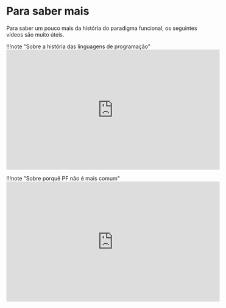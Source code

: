 # Para saber mais
Para saber um pouco mais da história do paradigma funcional, os seguintes vídeos são muito úteis.

!!!note "Sobre a história das linguagens de programação"
    <iframe width="560" height="315" src="https://www.youtube.com/embed/wyABTfR9UTU" title="YouTube video player" frameborder="0" allow="accelerometer; autoplay; clipboard-write; encrypted-media; gyroscope; picture-in-picture" allowfullscreen></iframe>

!!!note "Sobre porquê PF não é mais comum"
    <iframe width="560" height="315" src="https://www.youtube.com/embed/QyJZzq0v7Z4" title="YouTube video player" frameborder="0" allow="accelerometer; autoplay; clipboard-write; encrypted-media; gyroscope; picture-in-picture" allowfullscreen></iframe>